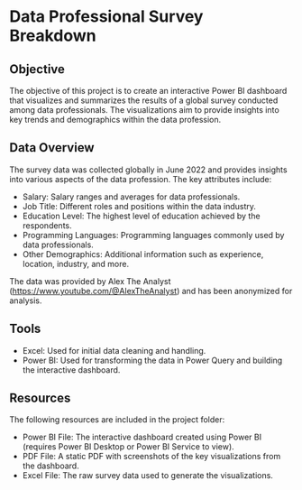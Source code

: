 # Data Professional Survey Breakdown

## Objective
The objective of this project is to create an interactive Power BI dashboard that visualizes and summarizes the results of a global survey conducted among data professionals. The visualizations aim to provide insights into key trends and demographics within the data profession.

## Data Overview
The survey data was collected globally in June 2022 and provides insights into various aspects of the data profession. The key attributes include:

- Salary: Salary ranges and averages for data professionals.
- Job Title: Different roles and positions within the data industry.
- Education Level: The highest level of education achieved by the respondents.
- Programming Languages: Programming languages commonly used by data professionals.
- Other Demographics: Additional information such as experience, location, industry, and more.

The data was provided by Alex The Analyst (https://www.youtube.com/@AlexTheAnalyst) and has been anonymized for analysis.

## Tools
- Excel: Used for initial data cleaning and handling.
- Power BI: Used for transforming the data in Power Query and building the interactive dashboard.

## Resources
The following resources are included in the project folder:

- Power BI File: The interactive dashboard created using Power BI (requires Power BI Desktop or Power BI Service to view).
- PDF File: A static PDF with screenshots of the key visualizations from the dashboard.
- Excel File: The raw survey data used to generate the visualizations.
